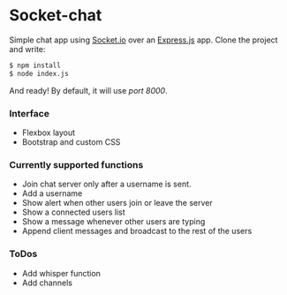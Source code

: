 # Socket-chat

Simple chat app using [Socket.io] over an [Express.js] app.
Clone the project and write:
```sh
$ npm install
$ node index.js
```
And ready! By default, it will use *port 8000*.
### Interface
- Flexbox layout
- Bootstrap and custom CSS
### Currently supported functions
- Join chat server only after a username is sent.
- Add a username
- Show alert when other users join or leave the server
- Show a connected users list
- Show a message whenever other users are typing
- Append client messages and broadcast to the rest of the users

### ToDos
- Add whisper function
- Add channels



[Socket.io]: http://socket.io
[Express.js]: http://expressjs.com
